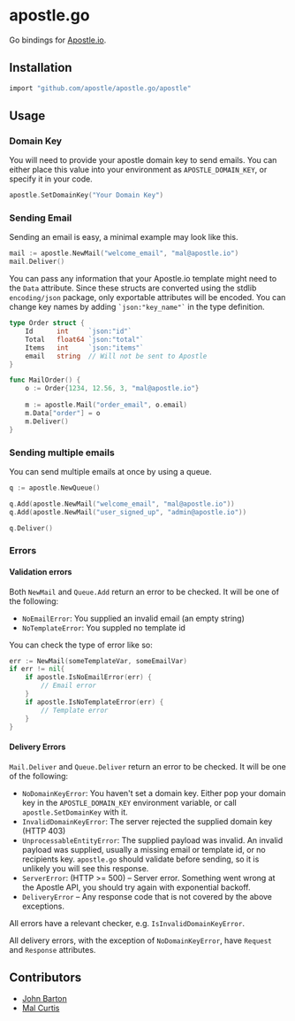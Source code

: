 # apostle.go

Go bindings for [Apostle.io](http://apostle.io).


## Installation

```sh
import "github.com/apostle/apostle.go/apostle"
```

## Usage

### Domain Key
You will need to provide your apostle domain key to send emails. You can either place this value into your environment as `APOSTLE_DOMAIN_KEY`, or specify it in your code.

```go
apostle.SetDomainKey("Your Domain Key")
```

### Sending Email

Sending an email is easy, a minimal example may look like this.

```go
mail := apostle.NewMail("welcome_email", "mal@apostle.io")
mail.Deliver()
```

You can pass any information that your Apostle.io template might need to the `Data` attribute. Since these structs are converted using the stdlib `encoding/json` package, only exportable attributes will be encoded. You can change key names by adding `` `json:"key_name"` `` in the type definition.

```go
type Order struct {
	Id 		int		`json:"id"`
	Total 	float64	`json:"total"`
	Items 	int		`json:"items"`
	email	string	// Will not be sent to Apostle
}

func MailOrder() {
	o := Order{1234, 12.56, 3, "mal@apostle.io"}
	
	m := apostle.Mail("order_email", o.email)
	m.Data["order"] = o
	m.Deliver()
}
```

### Sending multiple emails

You can send multiple emails at once by using a queue.
```go
q := apostle.NewQueue()

q.Add(apostle.NewMail("welcome_email", "mal@apostle.io"))
q.Add(apostle.NewMail("user_signed_up", "admin@apostle.io"))

q.Deliver()
```

### Errors

#### Validation errors

Both `NewMail` and `Queue.Add` return an error to be checked. It will be one of the following:

* `NoEmailError`: You supplied an invalid email (an empty string)
* `NoTemplateError`: You suppled no template id

You can check the type of error like so:

```go
err := NewMail(someTemplateVar, someEmailVar)
if err != nil{
	if apostle.IsNoEmailError(err) {
		// Email error
	}
	if apostle.IsNoTemplateError(err) {
		// Template error
	}
}
```

#### Delivery Errors


`Mail.Deliver` and `Queue.Deliver` return an error to be checked. It will be one of the following:

* `NoDomainKeyError`: You haven't set a domain key. Either pop your domain key in the `APOSTLE_DOMAIN_KEY` environment variable, or call `apostle.SetDomainKey` with it.
* `InvalidDomainKeyError`: The server rejected the supplied domain key (HTTP 403)
* `UnprocessableEntityError`: The supplied payload was invalid. An invalid payload was supplied, usually a missing email or template id, or no recipients key. `apostle.go` should validate before sending, so it is unlikely you will see this response.
* `ServerError`: (HTTP >= 500) – Server error. Something went wrong at the Apostle API, you should try again with exponential backoff.
* `DeliveryError` – Any response code that is not covered by the above exceptions.

All errors have a relevant checker, e.g. `IsInvalidDomainKeyError`.

All delivery errors, with the exception of `NoDomainKeyError`, have `Request` and `Response` attributes.



## Contributors

* [John Barton](http://whoisjohnbarton.com)
* [Mal Curtis](https://github.com/snikch)
